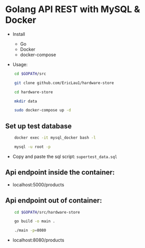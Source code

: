 # Golang API REST with MySQL & Docker

- Install
  * Go
  * Docker
  * docker-compose

- Usage: 

```bash
    cd $GOPATH/src

    git clone github.com/EricLau1/hardware-store

    cd hardware-store

    mkdir data

    sudo docker-compose up -d
```

## Set up test database

```bash
    docker exec -it mysql_docker bash -l

    mysql -u root -p
```

- Copy and paste the sql script: `supertest_data.sql`

## Api endpoint inside the container:

- localhost:5000/products

## Api endpoint out of container:

```bash
    cd $GOPATH/src/hardware-store

    go build -o main .

    ./main -p=8080
```
- localhost:8080/products
